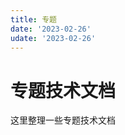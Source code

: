 ```yaml
---
title: 专题
date: '2023-02-26'
udate: '2023-02-26'
---
```

# 专题技术文档
这里整理一些专题技术文档

<GroupList :list="topics" />

<script setup>
import topics from '/data/topics.json';

</script>
